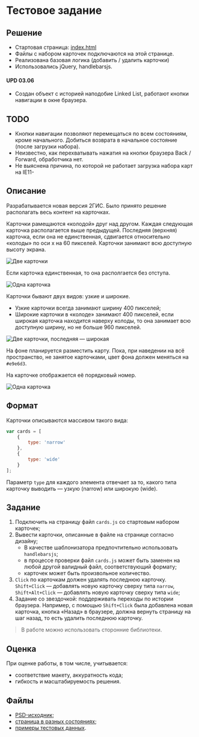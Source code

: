 # Тестовое задание

## Решение
* Стартовая страница: [index.html](source/index.html) 
* Файлы с набором карточек подключаются на этой странице.
* Реализована базовая логика (добавить / удалить карточки)
* Использовались jQuery, handlebarsjs.

#### UPD 03.06
* Создан объект с историей наподобие Linked List, работают кнопки навигации в окне браузера.

## TODO
* Кнопки навигации позволяют перемещаться по всем состояниям, кроме начального. Добиться возврата в начальное состояние (после загрузки набора).
* Неизвестно, как перехватывать нажатия на кнопки браузера Back / Forward, обработчика нет. 
* Не выяснена причина, по которой не работает загрузка набора карт на IE11-

## Описание

Разрабатывается новая версия 2ГИС. Было принято решение располагать весь контент на карточках.

Карточки рамещаются «колодой» друг над другом. Каждая следующая карточка располагается выше предыдущей. Последняя (верхняя) карточка, если она не единственная, сдвигается относительно «колоды» по оси x на 60 пикселей. Карточки занимают всю доступную высоту экрана.

![Две карточки](images/narrow-narrow.png)

Если карточка единственная, то она располгается без отступа.

![Одна карточка](images/single-narrow-card.png)

Карточки бывают двух видов: узкие и широкие.

* Узкие карточки всегда занимают ширину 400 пикселей;
* Широкие карточки в «колоде» занимают 400 пикселей, если широкая карточка находится наверху колоды, то она занимает всю доступную ширину, но не больше 960 пикселей.

![Две карточки, последняя — широкая](images/narrow-wide.png)

На фоне планируется разместить карту. Пока, при наведении на всё пространство, не занятое карточками, цвет фона должен меняться на `#e9e6d3`.

На карточке отображается её порядковый номер.

![Одна карточка](images/narrow-wide-narrow.png)

## Формат

Карточки описываются массивом такого вида:

```js
var cards = [
    {
        type: 'narrow'
    },
    {
        type: 'wide'
    }
];
```

Параметр `type` для каждого элемента отвечает за то, какого типа карточку выводить — узкую (narrow) или широкую (wide).

## Задание

1. Подключить на страницу файл `cards.js` со стартовым набором карточек;
2. Вывести карточки, описанные в файле на странице согласно дизайну;
    * В качестве шаблонизатора предпочтительно использовать `handlebarsjs`;
    * в процессе проверки файл `cards.js` может быть заменен на любой другой валидный файл, соответствующий формату;
    * карточек может быть произвольное количество.
3. `Click` по карточкам должен удалять последнюю карточку. `Shift+Click` — добавлять новую карточку сверху типа `narrow`, `Shift+Alt+Click` — добавлять новую карточку сверху типа `wide`;
4. Задание со звездочкой: поддерживать переходы по истории браузера. Например, с помощью `Shift+Click` была добавлена новая карточка, кнопка «Назад» в браузере, должна вернуть страницу на шаг назад, то есть удалить последнюю карточку.

> В работе можно использовать сторонние библиотеки.

## Оценка

При оценке работы, в том числе, учитывается:

* соответствие макету, аккуратность кода;
* гибкость и масштабируемость решения.

## Файлы

* [PSD-исходник](source/page.psd);
* [страница в разных состояниях](images/);
* [примеры тестовых данных](data/).

